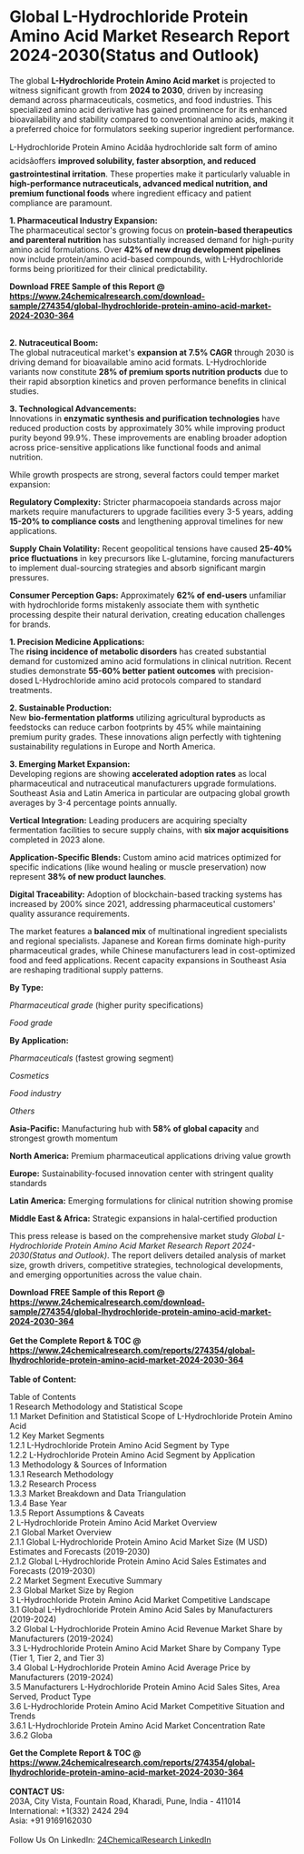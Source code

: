 <h1>Global L-Hydrochloride Protein Amino Acid Market Research Report 2024-2030(Status and Outlook)</h1><p>The global <strong>L-Hydrochloride Protein Amino Acid market</strong> is projected to witness significant growth from <strong>2024 to 2030</strong>, driven by increasing demand across pharmaceuticals, cosmetics, and food industries. This specialized amino acid derivative has gained prominence for its enhanced bioavailability and stability compared to conventional amino acids, making it a preferred choice for formulators seeking superior ingredient performance.</p><p>L-Hydrochloride Protein Amino Acidâa hydrochloride salt form of amino acidsâoffers <strong>improved solubility, faster absorption, and reduced gastrointestinal irritation</strong>. These properties make it particularly valuable in <strong>high-performance nutraceuticals, advanced medical nutrition, and premium functional foods</strong> where ingredient efficacy and patient compliance are paramount.</p><p><strong>1. Pharmaceutical Industry Expansion:</strong><br>
The pharmaceutical sector's growing focus on <strong>protein-based therapeutics and parenteral nutrition</strong> has substantially increased demand for high-purity amino acid formulations. Over <strong>42% of new drug development pipelines</strong> now include protein/amino acid-based compounds, with L-Hydrochloride forms being prioritized for their clinical predictability.</p><div><b>Download FREE Sample of this Report @ 
            <a href="https://www.24chemicalresearch.com/download-sample/274354/global-lhydrochloride-protein-amino-acid-market-2024-2030-364">
            https://www.24chemicalresearch.com/download-sample/274354/global-lhydrochloride-protein-amino-acid-market-2024-2030-364</a></b></div><br><p><strong>2. Nutraceutical Boom:</strong><br>
The global nutraceutical market's <strong>expansion at 7.5% CAGR</strong> through 2030 is driving demand for bioavailable amino acid formats. L-Hydrochloride variants now constitute <strong>28% of premium sports nutrition products</strong> due to their rapid absorption kinetics and proven performance benefits in clinical studies.</p><p><strong>3. Technological Advancements:</strong><br>
Innovations in <strong>enzymatic synthesis and purification technologies</strong> have reduced production costs by approximately 30% while improving product purity beyond 99.9%. These improvements are enabling broader adoption across price-sensitive applications like functional foods and animal nutrition.</p><p>While growth prospects are strong, several factors could temper market expansion:</p><p><strong>Regulatory Complexity:</strong> Stricter pharmacopoeia standards across major markets require manufacturers to upgrade facilities every 3-5 years, adding <strong>15-20% to compliance costs</strong> and lengthening approval timelines for new applications.</p><p><strong>Supply Chain Volatility:</strong> Recent geopolitical tensions have caused <strong>25-40% price fluctuations</strong> in key precursors like L-glutamine, forcing manufacturers to implement dual-sourcing strategies and absorb significant margin pressures.</p><p><strong>Consumer Perception Gaps:</strong> Approximately <strong>62% of end-users</strong> unfamiliar with hydrochloride forms mistakenly associate them with synthetic processing despite their natural derivation, creating education challenges for brands.</p><p><strong>1. Precision Medicine Applications:</strong><br>
The <strong>rising incidence of metabolic disorders</strong> has created substantial demand for customized amino acid formulations in clinical nutrition. Recent studies demonstrate <strong>55-60% better patient outcomes</strong> with precision-dosed L-Hydrochloride amino acid protocols compared to standard treatments.</p><p><strong>2. Sustainable Production:</strong><br>
New <strong>bio-fermentation platforms</strong> utilizing agricultural byproducts as feedstocks can reduce carbon footprints by 45% while maintaining premium purity grades. These innovations align perfectly with tightening sustainability regulations in Europe and North America.</p><p><strong>3. Emerging Market Expansion:</strong><br>
Developing regions are showing <strong>accelerated adoption rates</strong> as local pharmaceutical and nutraceutical manufacturers upgrade formulations. Southeast Asia and Latin America in particular are outpacing global growth averages by 3-4 percentage points annually.</p><p><strong>Vertical Integration:</strong> Leading producers are acquiring specialty fermentation facilities to secure supply chains, with <strong>six major acquisitions</strong> completed in 2023 alone.</p><p><strong>Application-Specific Blends:</strong> Custom amino acid matrices optimized for specific indications (like wound healing or muscle preservation) now represent <strong>38% of new product launches</strong>.</p><p><strong>Digital Traceability:</strong> Adoption of blockchain-based tracking systems has increased by 200% since 2021, addressing pharmaceutical customers' quality assurance requirements.</p><p>The market features a <strong>balanced mix</strong> of multinational ingredient specialists and regional specialists. Japanese and Korean firms dominate high-purity pharmaceutical grades, while Chinese manufacturers lead in cost-optimized food and feed applications. Recent capacity expansions in Southeast Asia are reshaping traditional supply patterns.</p><p><strong>By Type:</strong></p><p><em>Pharmaceutical grade</em> (higher purity specifications)</p><p><em>Food grade</em></p><p><strong>By Application:</strong></p><p><em>Pharmaceuticals</em> (fastest growing segment)</p><p><em>Cosmetics</em></p><p><em>Food industry</em></p><p><em>Others</em></p><p><strong>Asia-Pacific:</strong> Manufacturing hub with <strong>58% of global capacity</strong> and strongest growth momentum</p><p><strong>North America:</strong> Premium pharmaceutical applications driving value growth</p><p><strong>Europe:</strong> Sustainability-focused innovation center with stringent quality standards</p><p><strong>Latin America:</strong> Emerging formulations for clinical nutrition showing promise</p><p><strong>Middle East &amp; Africa:</strong> Strategic expansions in halal-certified production</p><p>This press release is based on the comprehensive market study <em>Global L-Hydrochloride Protein Amino Acid Market Research Report 2024-2030(Status and Outlook)</em>. The report delivers detailed analysis of market size, growth drivers, competitive strategies, technological developments, and emerging opportunities across the value chain.</p><div><b>Download FREE Sample of this Report @ 
            <a href="https://www.24chemicalresearch.com/download-sample/274354/global-lhydrochloride-protein-amino-acid-market-2024-2030-364">
            https://www.24chemicalresearch.com/download-sample/274354/global-lhydrochloride-protein-amino-acid-market-2024-2030-364</a></b></div><br><div><b>Get the Complete Report & TOC @ 
            <a href="https://www.24chemicalresearch.com/reports/274354/global-lhydrochloride-protein-amino-acid-market-2024-2030-364">
            https://www.24chemicalresearch.com/reports/274354/global-lhydrochloride-protein-amino-acid-market-2024-2030-364</a></b></div><br>
            <b>Table of Content:</b><p>Table of Contents<br />
1 Research Methodology and Statistical Scope<br />
1.1 Market Definition and Statistical Scope of L-Hydrochloride Protein Amino Acid<br />
1.2 Key Market Segments<br />
1.2.1 L-Hydrochloride Protein Amino Acid Segment by Type<br />
1.2.2 L-Hydrochloride Protein Amino Acid Segment by Application<br />
1.3 Methodology & Sources of Information<br />
1.3.1 Research Methodology<br />
1.3.2 Research Process<br />
1.3.3 Market Breakdown and Data Triangulation<br />
1.3.4 Base Year<br />
1.3.5 Report Assumptions & Caveats<br />
2 L-Hydrochloride Protein Amino Acid Market Overview<br />
2.1 Global Market Overview<br />
2.1.1 Global L-Hydrochloride Protein Amino Acid Market Size (M USD) Estimates and Forecasts (2019-2030)<br />
2.1.2 Global L-Hydrochloride Protein Amino Acid Sales Estimates and Forecasts (2019-2030)<br />
2.2 Market Segment Executive Summary<br />
2.3 Global Market Size by Region<br />
3 L-Hydrochloride Protein Amino Acid Market Competitive Landscape<br />
3.1 Global L-Hydrochloride Protein Amino Acid Sales by Manufacturers (2019-2024)<br />
3.2 Global L-Hydrochloride Protein Amino Acid Revenue Market Share by Manufacturers (2019-2024)<br />
3.3 L-Hydrochloride Protein Amino Acid Market Share by Company Type (Tier 1, Tier 2, and Tier 3)<br />
3.4 Global L-Hydrochloride Protein Amino Acid Average Price by Manufacturers (2019-2024)<br />
3.5 Manufacturers L-Hydrochloride Protein Amino Acid Sales Sites, Area Served, Product Type<br />
3.6 L-Hydrochloride Protein Amino Acid Market Competitive Situation and Trends<br />
3.6.1 L-Hydrochloride Protein Amino Acid Market Concentration Rate<br />
3.6.2 Globa</p><div><b>Get the Complete Report & TOC @ 
            <a href="https://www.24chemicalresearch.com/reports/274354/global-lhydrochloride-protein-amino-acid-market-2024-2030-364">
            https://www.24chemicalresearch.com/reports/274354/global-lhydrochloride-protein-amino-acid-market-2024-2030-364</a></b></div><br><b>CONTACT US:</b><br>
            203A, City Vista, Fountain Road, Kharadi, Pune, India - 411014<br>
            International: +1(332) 2424 294<br>
            Asia: +91 9169162030 <br><br>
            Follow Us On LinkedIn: <a href="https://www.linkedin.com/company/24chemicalresearch/">24ChemicalResearch LinkedIn</a>